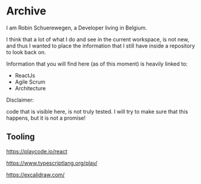 # Archive

I am Robin Schuerewegen, a Developer living in Belgium.

I think that a lot of what I do and see in the current workspace, is not new, and thus I wanted to place the information that I still have inside a repository to look back on.

Information that you will find here (as of this moment) is heavily linked to:

- ReactJs
- Agile Scrum
- Architecture

Disclaimer:

code that is visible here, is not truly tested. I will try to make sure that this happens, but it is not a promise!

## Tooling

https://playcode.io/react

https://www.typescriptlang.org/play/

https://excalidraw.com/

